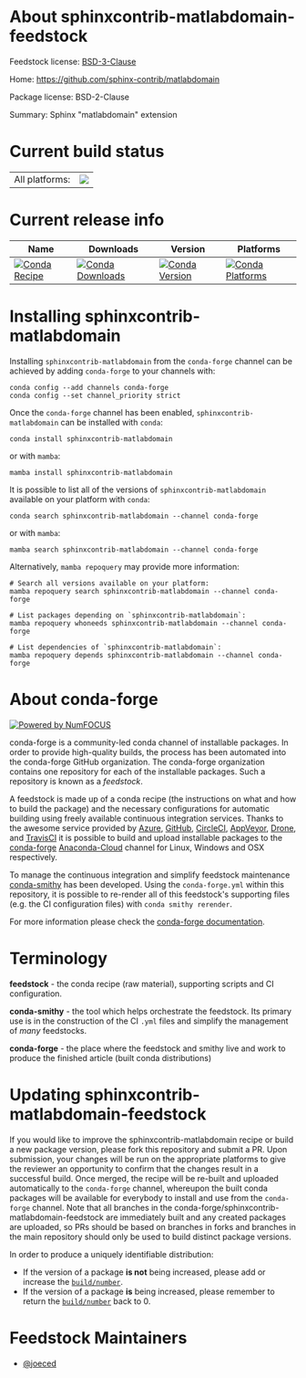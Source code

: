 About sphinxcontrib-matlabdomain-feedstock
==========================================

Feedstock license: [BSD-3-Clause](https://github.com/conda-forge/sphinxcontrib-matlabdomain-feedstock/blob/main/LICENSE.txt)

Home: https://github.com/sphinx-contrib/matlabdomain

Package license: BSD-2-Clause

Summary: Sphinx "matlabdomain" extension

Current build status
====================


<table><tr><td>All platforms:</td>
    <td>
      <a href="https://dev.azure.com/conda-forge/feedstock-builds/_build/latest?definitionId=20326&branchName=main">
        <img src="https://dev.azure.com/conda-forge/feedstock-builds/_apis/build/status/sphinxcontrib-matlabdomain-feedstock?branchName=main">
      </a>
    </td>
  </tr>
</table>

Current release info
====================

| Name | Downloads | Version | Platforms |
| --- | --- | --- | --- |
| [![Conda Recipe](https://img.shields.io/badge/recipe-sphinxcontrib--matlabdomain-green.svg)](https://anaconda.org/conda-forge/sphinxcontrib-matlabdomain) | [![Conda Downloads](https://img.shields.io/conda/dn/conda-forge/sphinxcontrib-matlabdomain.svg)](https://anaconda.org/conda-forge/sphinxcontrib-matlabdomain) | [![Conda Version](https://img.shields.io/conda/vn/conda-forge/sphinxcontrib-matlabdomain.svg)](https://anaconda.org/conda-forge/sphinxcontrib-matlabdomain) | [![Conda Platforms](https://img.shields.io/conda/pn/conda-forge/sphinxcontrib-matlabdomain.svg)](https://anaconda.org/conda-forge/sphinxcontrib-matlabdomain) |

Installing sphinxcontrib-matlabdomain
=====================================

Installing `sphinxcontrib-matlabdomain` from the `conda-forge` channel can be achieved by adding `conda-forge` to your channels with:

```
conda config --add channels conda-forge
conda config --set channel_priority strict
```

Once the `conda-forge` channel has been enabled, `sphinxcontrib-matlabdomain` can be installed with `conda`:

```
conda install sphinxcontrib-matlabdomain
```

or with `mamba`:

```
mamba install sphinxcontrib-matlabdomain
```

It is possible to list all of the versions of `sphinxcontrib-matlabdomain` available on your platform with `conda`:

```
conda search sphinxcontrib-matlabdomain --channel conda-forge
```

or with `mamba`:

```
mamba search sphinxcontrib-matlabdomain --channel conda-forge
```

Alternatively, `mamba repoquery` may provide more information:

```
# Search all versions available on your platform:
mamba repoquery search sphinxcontrib-matlabdomain --channel conda-forge

# List packages depending on `sphinxcontrib-matlabdomain`:
mamba repoquery whoneeds sphinxcontrib-matlabdomain --channel conda-forge

# List dependencies of `sphinxcontrib-matlabdomain`:
mamba repoquery depends sphinxcontrib-matlabdomain --channel conda-forge
```


About conda-forge
=================

[![Powered by
NumFOCUS](https://img.shields.io/badge/powered%20by-NumFOCUS-orange.svg?style=flat&colorA=E1523D&colorB=007D8A)](https://numfocus.org)

conda-forge is a community-led conda channel of installable packages.
In order to provide high-quality builds, the process has been automated into the
conda-forge GitHub organization. The conda-forge organization contains one repository
for each of the installable packages. Such a repository is known as a *feedstock*.

A feedstock is made up of a conda recipe (the instructions on what and how to build
the package) and the necessary configurations for automatic building using freely
available continuous integration services. Thanks to the awesome service provided by
[Azure](https://azure.microsoft.com/en-us/services/devops/), [GitHub](https://github.com/),
[CircleCI](https://circleci.com/), [AppVeyor](https://www.appveyor.com/),
[Drone](https://cloud.drone.io/welcome), and [TravisCI](https://travis-ci.com/)
it is possible to build and upload installable packages to the
[conda-forge](https://anaconda.org/conda-forge) [Anaconda-Cloud](https://anaconda.org/)
channel for Linux, Windows and OSX respectively.

To manage the continuous integration and simplify feedstock maintenance
[conda-smithy](https://github.com/conda-forge/conda-smithy) has been developed.
Using the ``conda-forge.yml`` within this repository, it is possible to re-render all of
this feedstock's supporting files (e.g. the CI configuration files) with ``conda smithy rerender``.

For more information please check the [conda-forge documentation](https://conda-forge.org/docs/).

Terminology
===========

**feedstock** - the conda recipe (raw material), supporting scripts and CI configuration.

**conda-smithy** - the tool which helps orchestrate the feedstock.
                   Its primary use is in the construction of the CI ``.yml`` files
                   and simplify the management of *many* feedstocks.

**conda-forge** - the place where the feedstock and smithy live and work to
                  produce the finished article (built conda distributions)


Updating sphinxcontrib-matlabdomain-feedstock
=============================================

If you would like to improve the sphinxcontrib-matlabdomain recipe or build a new
package version, please fork this repository and submit a PR. Upon submission,
your changes will be run on the appropriate platforms to give the reviewer an
opportunity to confirm that the changes result in a successful build. Once
merged, the recipe will be re-built and uploaded automatically to the
`conda-forge` channel, whereupon the built conda packages will be available for
everybody to install and use from the `conda-forge` channel.
Note that all branches in the conda-forge/sphinxcontrib-matlabdomain-feedstock are
immediately built and any created packages are uploaded, so PRs should be based
on branches in forks and branches in the main repository should only be used to
build distinct package versions.

In order to produce a uniquely identifiable distribution:
 * If the version of a package **is not** being increased, please add or increase
   the [``build/number``](https://docs.conda.io/projects/conda-build/en/latest/resources/define-metadata.html#build-number-and-string).
 * If the version of a package **is** being increased, please remember to return
   the [``build/number``](https://docs.conda.io/projects/conda-build/en/latest/resources/define-metadata.html#build-number-and-string)
   back to 0.

Feedstock Maintainers
=====================

* [@joeced](https://github.com/joeced/)

